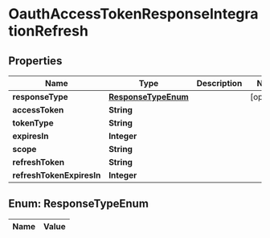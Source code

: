 

# OauthAccessTokenResponseIntegrationRefresh

## Properties

Name | Type | Description | Notes
------------ | ------------- | ------------- | -------------
**responseType** | [**ResponseTypeEnum**](#ResponseTypeEnum) |  |  [optional]
**accessToken** | **String** |  | 
**tokenType** | **String** |  | 
**expiresIn** | **Integer** |  | 
**scope** | **String** |  | 
**refreshToken** | **String** |  | 
**refreshTokenExpiresIn** | **Integer** |  | 


## Enum: ResponseTypeEnum

Name | Value
---- | -----




